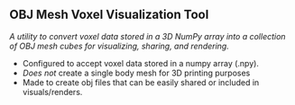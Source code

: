 ## OBJ Mesh Voxel Visualization Tool
*A utility to convert voxel data stored in a 3D NumPy array into a collection of OBJ mesh cubes for visualizing, sharing, and rendering.*
- Configured to accept voxel data stored in a numpy array (.npy).
- *Does not* create a single body mesh for 3D printing purposes
- Made to create obj files that can be easily shared or included in visuals/renders.